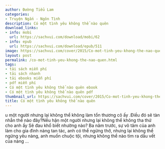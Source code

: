 ```yaml
---
author: Đường Tiểu Lam
categories:
- Truyện Ngắn - Ngôn Tình
description: Có một tình yêu không thể nào quên
download_links:
- info: mobi
  url: https://sachvui.com/download/mobi/62
- info: epub
  url: https://sachvui.com/download/epub/511
image: https://sachvui.com/cover/2015/Co-mot-tinh-yeu-khong-the-nao-quen.jpg
layout: post
permalink: /co-mot-tinh-yeu-khong-the-nao-quen.html
tags:
- tải sách miễn phí
- tải sách nhanh
- tải ebooks miễn phí
- pdf miễn phí
- Có một tình yêu không thể nào quên ebook
- Có một tình yêu không thể nào quên pdf
thumbnail_url: https://sachvui.com/cover/2015/Co-mot-tinh-yeu-khong-the-nao-quen.jpg
title: Có một tình yêu không thể nào quên
---
```


 <div class="item-desc text-justify"> u một người nhưng lại không thể không làm tổn thương cô ấy .Điều đó sẽ tàn nhẫn thế nào đây?Nếu hận một người nhưng lại không thể không tha thứ cho anh ấy Sẽ đau khổ biết nhường nào? Ba năm trước, sự vô tâm của anh làm cho gia đình nàng tan tác, anh có thể ngừng thở, nhưng lại không thể ngừng yêu nàng, anh muốn chuộc tội, nhưng không thể nào tìm ra dấu vết của nàng … </div>